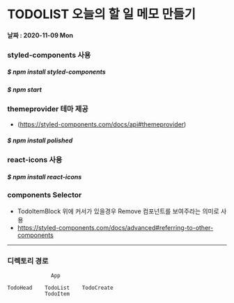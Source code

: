 # TODOLIST 오늘의 할 일 메모 만들기
#### 날짜 : 2020-11-09 Mon

### styled-components 사용 

##### $ npm install styled-components 
##### $ npm start

### themeprovider 테마 제공
- (https://styled-components.com/docs/api#themeprovider)
##### $ npm install polished

### react-icons 사용
##### $ npm install react-icons

### components Selector

- TodoItemBlock 위에 커서가 있을경우 Remove 컴포넌트를 보여주라는 의미로 사용
- https://styled-components.com/docs/advanced#referring-to-other-components


-----------------

### 디렉토리 경로


                  App

    TodoHead    TodoList    TodoCreate
                TodoItem
                
                
